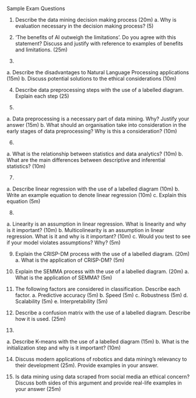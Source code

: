 Sample Exam Questions

1.	Describe the data mining decision making process (20m)
a.	Why is evaluation necessary in the decision making process? (5)

2.	‘The benefits of AI outweigh the limitations’. Do you agree with this statement? Discuss and justify with reference to examples of benefits and limitations. (25m)

3.	
a.	Describe the disadvantages to Natural Language Processing applications (15m)
b.	Discuss potential solutions to the ethical considerations (10m)

4.	Describe data preprocessing steps with the use of a labelled diagram. Explain each step (25)

5.	
a.	Data preprocessing is a necessary part of data mining. Why? Justify your answer (15m)
b.	What should an organisation take into consideration in the early stages of data preprocessing? Why is this a consideration? (10m)

6.	
a.	What is the relationship between statistics and data analytics? (10m)
b.	What are the main differences between descriptive and inferential statistics? (10m)

7.	
a.	Describe linear regression with the use of a labelled diagram (10m)
b.	Write an example equation to denote linear regression (10m)
c.	Explain this equation (5m)

8.	
a.	Linearity is an assumption in linear regression. What is linearity and why is it important? (10m)
b.	Multicolinearity is an assumption in linear regression. What is it and why is it important? (10m)
c.	Would you test to see if your model violates assumptions? Why? (5m)

9.	Explain the CRISP-DM process with the use of a labelled diagram. (20m)
a.	What is the application of CRISP-DM? (5m)

10.	Explain the SEMMA process with the use of a labelled diagram. (20m)
a.	What is the application of SEMMA? (5m)






11.	The following factors are considered in classification. Describe each factor.
a.	Predictive accuracy (5m)
b.	Speed (5m)
c.	Robustness (5m)
d.	Scalability (5m)
e.	Interpretability (5m)

12.	Describe a confusion matrix with the use of a labelled diagram. Describe how it is used. (25m)

13.	
a.	Describe K-means with the use of a labelled diagram (15m)
b.	What is the initialization step and why is it important? (10m)

14.	Discuss modern applications of robotics and data mining’s relevancy to their development (25m). Provide examples in your answer.

15.	Is data mining using data scraped from social media an ethical concern? Discuss both sides of this argument and provide real-life examples in your answer (25m)

